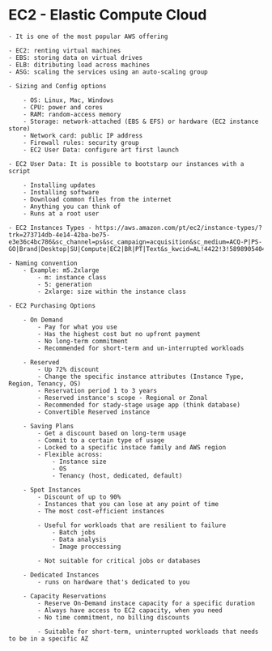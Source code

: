 # EC2 - Elastic Compute Cloud

    - It is one of the most popular AWS offering

    - EC2: renting virtual machines
    - EBS: storing data on virtual drives
    - ELB: ditributing load across machines
    - ASG: scaling the services using an auto-scaling group

    - Sizing and Config options

        - OS: Linux, Mac, Windows
        - CPU: power and cores
        - RAM: random-access memory
        - Storage: network-attached (EBS & EFS) or hardware (EC2 instance store)
        - Network card: public IP address
        - Firewall rules: security group
        - EC2 User Data: configure art first launch

    - EC2 User Data: It is possible to bootstarp our instances with a script

        - Installing updates
        - Installing software
        - Download common files from the internet
        - Anything you can think of
        - Runs at a root user

    - EC2 Instances Types - https://aws.amazon.com/pt/ec2/instance-types/?trk=273714db-4e14-42ba-be75-e3e36c4bc786&sc_channel=ps&sc_campaign=acquisition&sc_medium=ACQ-P|PS-GO|Brand|Desktop|SU|Compute|EC2|BR|PT|Text&s_kwcid=AL!4422!3!589890540409!p!!g!!ec2&ef_id=Cj0KCQjwpcOTBhCZARIsAEAYLuU16opzaxN9BZ4WIlm7zkfZdLN0DDfOH_icrGKElkTPI0teMj6V1nIaAmc3EALw_wcB:G:s&s_kwcid=AL!4422!3!589890540409!p!!g!!ec2

    - Naming convention
        - Example: m5.2xlarge
            - m: instance class
            - 5: generation
            - 2xlarge: size within the instance class

    - EC2 Purchasing Options

        - On Demand
            - Pay for what you use
            - Has the highest cost but no upfront payment
            - No long-term commitment
            - Recommended for short-term and un-interrupted workloads

        - Reserved
            - Up 72% discount
            - Change the specific instance attributes (Instance Type, Region, Tenancy, OS)
            - Reservation period 1 to 3 years
            - Reserved instance's scope - Regional or Zonal
            - Recommended for stady-stage usage app (think database)
            - Convertible Reserved instance

        - Saving Plans
            - Get a discount based on long-term usage
            - Commit to a certain type of usage
            - Locked to a specific instace family and AWS region
            - Flexible across:
                - Instance size
                - OS
                - Tenancy (host, dedicated, default)

        - Spot Instances
            - Discount of up to 90%
            - Instances that you can lose at any point of time
            - The most cost-efficient instances

            - Useful for workloads that are resilient to failure
                - Batch jobs
                - Data analysis
                - Image proccessing

            - Not suitable for critical jobs or databases

        - Dedicated Instances
            - runs on hardware that's dedicated to you

        - Capacity Reservations
            - Reserve On-Demand instace capacity for a specific duration
            - Always have access to EC2 capacity, when you need
            - No time commitment, no billing discounts

            - Suitable for short-term, uninterrupted workloads that needs to be in a specific AZ
